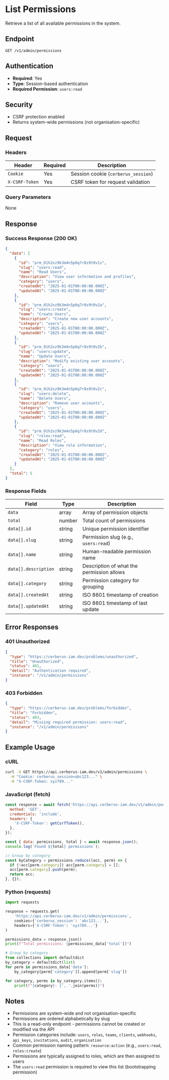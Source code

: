 # List Permissions

Retrieve a list of all available permissions in the system.

## Endpoint

```
GET /v1/admin/permissions
```

## Authentication

- **Required**: Yes
- **Type**: Session-based authentication
- **Required Permission**: `users:read`

## Security

- CSRF protection enabled
- Returns system-wide permissions (not organisation-specific)

## Request

### Headers

| Header         | Required | Description                         |
| -------------- | -------- | ----------------------------------- |
| `Cookie`       | Yes      | Session cookie (`cerberus_session`) |
| `X-CSRF-Token` | Yes      | CSRF token for request validation   |

### Query Parameters

None

## Response

### Success Response (200 OK)

```json
{
  "data": [
    {
      "id": "prm_01h2xz9k3m4n5p6q7r8s9t0v1z",
      "slug": "users:read",
      "name": "Read Users",
      "description": "View user information and profiles",
      "category": "users",
      "createdAt": "2025-01-01T00:00:00.000Z",
      "updatedAt": "2025-01-01T00:00:00.000Z"
    },
    {
      "id": "prm_01h2xz9k3m4n5p6q7r8s9t0v2a",
      "slug": "users:create",
      "name": "Create Users",
      "description": "Create new user accounts",
      "category": "users",
      "createdAt": "2025-01-01T00:00:00.000Z",
      "updatedAt": "2025-01-01T00:00:00.000Z"
    },
    {
      "id": "prm_01h2xz9k3m4n5p6q7r8s9t0v2b",
      "slug": "users:update",
      "name": "Update Users",
      "description": "Modify existing user accounts",
      "category": "users",
      "createdAt": "2025-01-01T00:00:00.000Z",
      "updatedAt": "2025-01-01T00:00:00.000Z"
    },
    {
      "id": "prm_01h2xz9k3m4n5p6q7r8s9t0v2c",
      "slug": "users:delete",
      "name": "Delete Users",
      "description": "Remove user accounts",
      "category": "users",
      "createdAt": "2025-01-01T00:00:00.000Z",
      "updatedAt": "2025-01-01T00:00:00.000Z"
    },
    {
      "id": "prm_01h2xz9k3m4n5p6q7r8s9t0v2d",
      "slug": "roles:read",
      "name": "Read Roles",
      "description": "View role information",
      "category": "roles",
      "createdAt": "2025-01-01T00:00:00.000Z",
      "updatedAt": "2025-01-01T00:00:00.000Z"
    }
  ],
  "total": 5
}
```

### Response Fields

| Field                | Type   | Description                               |
| -------------------- | ------ | ----------------------------------------- |
| `data`               | array  | Array of permission objects               |
| `total`              | number | Total count of permissions                |
| `data[].id`          | string | Unique permission identifier              |
| `data[].slug`        | string | Permission slug (e.g., `users:read`)      |
| `data[].name`        | string | Human-readable permission name            |
| `data[].description` | string | Description of what the permission allows |
| `data[].category`    | string | Permission category for grouping          |
| `data[].createdAt`   | string | ISO 8601 timestamp of creation            |
| `data[].updatedAt`   | string | ISO 8601 timestamp of last update         |

## Error Responses

### 401 Unauthorized

```json
{
  "type": "https://cerberus-iam.dev/problems/unauthorized",
  "title": "Unauthorized",
  "status": 401,
  "detail": "Authentication required",
  "instance": "/v1/admin/permissions"
}
```

### 403 Forbidden

```json
{
  "type": "https://cerberus-iam.dev/problems/forbidden",
  "title": "Forbidden",
  "status": 403,
  "detail": "Missing required permission: users:read",
  "instance": "/v1/admin/permissions"
}
```

## Example Usage

### cURL

```bash
curl -X GET https://api.cerberus-iam.dev/v1/admin/permissions \
  -H "Cookie: cerberus_session=abc123..." \
  -H "X-CSRF-Token: xyz789..."
```

### JavaScript (fetch)

```javascript
const response = await fetch('https://api.cerberus-iam.dev/v1/admin/permissions', {
  method: 'GET',
  credentials: 'include',
  headers: {
    'X-CSRF-Token': getCsrfToken(),
  },
});

const { data: permissions, total } = await response.json();
console.log(`Found ${total} permissions`);

// Group by category
const byCategory = permissions.reduce((acc, perm) => {
  if (!acc[perm.category]) acc[perm.category] = [];
  acc[perm.category].push(perm);
  return acc;
}, {});
```

### Python (requests)

```python
import requests

response = requests.get(
    'https://api.cerberus-iam.dev/v1/admin/permissions',
    cookies={'cerberus_session': 'abc123...'},
    headers={'X-CSRF-Token': 'xyz789...'}
)

permissions_data = response.json()
print(f"Total permissions: {permissions_data['total']}")

# Group by category
from collections import defaultdict
by_category = defaultdict(list)
for perm in permissions_data['data']:
    by_category[perm['category']].append(perm['slug'])

for category, perms in by_category.items():
    print(f"{category}: {', '.join(perms)}")
```

## Notes

- Permissions are system-wide and not organisation-specific
- Permissions are ordered alphabetically by slug
- This is a read-only endpoint - permissions cannot be created or modified via the API
- Permission categories include: `users`, `roles`, `teams`, `clients`, `webhooks`, `api_keys`, `invitations`, `audit`, `organisation`
- Common permission naming pattern: `resource:action` (e.g., `users:read`, `roles:create`)
- Permissions are typically assigned to roles, which are then assigned to users
- The `users:read` permission is required to view this list (bootstrapping permission)
